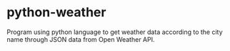 # python-weather
Program using python language to get weather data according to the city name through JSON data from Open Weather API.
